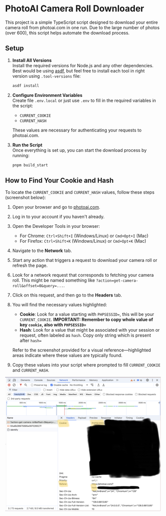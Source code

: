 # PhotoAI Camera Roll Downloader

This project is a simple TypeScript script designed to download your entire camera roll from photoai.com in one run. Due to the large number of photos (over 600), this script helps automate the download process.

## Setup

1. **Install All Versions**  
   Install the required versions for Node.js and any other dependencies. Best would be using [asdf](https://asdf-vm.com/), but feel free to install each tool in right version using `.tool-versions` file:

   ```bash
   asdf install
   ```

2. **Configure Environment Variables**  
   Create file `.env.local` or just use `.env` to fill in the required variables in the script:

   - `CURRENT_COOKIE`
   - `CURRENT_HASH`

   These values are necessary for authenticating your requests to photoai.com.

3. **Run the Script**  
   Once everything is set up, you can start the download process by running:
   ```bash
   pnpm build_start
   ```

## How to Find Your Cookie and Hash

To locate the `CURRENT_COOKIE` and `CURRENT_HASH` values, follow these steps (screenshot below):

1. Open your browser and go to [photoai.com](https://photoai.com).
2. Log in to your account if you haven't already.
3. Open the Developer Tools in your browser:
   - For Chrome: `Ctrl+Shift+I` (Windows/Linux) or `Cmd+Opt+I` (Mac)
   - For Firefox: `Ctrl+Shift+K` (Windows/Linux) or `Cmd+Opt+K` (Mac)
4. Navigate to the **Network** tab.
5. Start any action that triggers a request to download your camera roll or refresh the page.
6. Look for a network request that corresponds to fetching your camera roll. This might be named something like `?action=get-camera-roll&offset=0&query=...`.
7. Click on this request, and then go to the **Headers** tab.
8. You will find the necessary values highlighted:

   - **Cookie**: Look for a value starting with `PHPSESSID=`, this will be your `CURRENT_COOKIE`. **IMPORTANT: Remember to copy whole value of key `cookie`, also with `PHPSESSID=`**
   - **Hash**: Look for a value that might be associated with your session or request, often labeled as `hash`. Copy only string which is present after `hash=`

   Refer to the screenshot provided for a visual reference—highlighted areas indicate where these values are typically found.

9. Copy these values into your script where prompted to fill `CURRENT_COOKIE` and `CURRENT_HASH`.

![alt text](<Screenshot 2024-08-28 at 16.36.05.png>)
